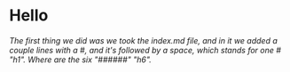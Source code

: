 #  Hello
###### The first thing we did was we took the index.md file, and in it we added a couple lines with a #, and it's followed by a space, which stands for one # "h1". Where are the six "######" "h6".
